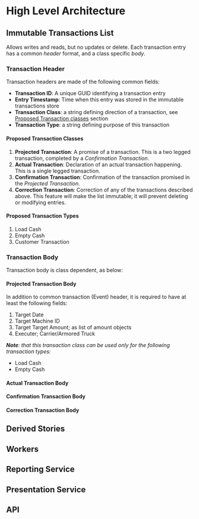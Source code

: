 # High Level Architecture
## Immutable Transactions List
Allows writes and reads, but no updates or delete. Each transaction entry has a common _header_ format, and a class specific _body_.

### Transaction Header
Transaction headers are made of the following common fields:
- **Transaction ID**: A unique GUID identifying a transaction entry  
- **Entry Timestamp**: Time when this entry was stored in the immutable transactions store 
- **Transaction Class**: a string defining direction of a transaction, see [Proposed Transaction classes](#proposed-transaction-classes) section 
- **Transaction Type**: a string defining purpose of this transaction

#### Proposed Transaction Classes
1. **Projected Transaction**: A promise of a transaction. This is a two legged transaction, completed by a _Confirmation Transaction_.
1. **Actual Transaction**: Declaration of an actual transaction happening. This is a single legged transaction. 
1. **Confirmation Transaction**: Confirmation of the transaction promised in the _Projected Transaction_.
1. **Correction Transaction**: Correction of any of the transactions described above. This feature will make the list immutable; it will prevent deleting or modifying entries.

#### Proposed Transaction Types
1. Load Cash
1. Empty Cash 
1. Customer Transaction 

### Transaction Body 
Transaction body is class dependent, as below:

#### Projected Transaction Body 
In addition to common transaction (Event) header, it is required to have at least the following fields:
1. Target Date
1. Target Machine ID
1. Target Target Amount; as list of amount objects
1. Executer; Carrier/Armored Truck

_**Note**: that this transaction class can be used only for the following transaction types:_
- Load Cash
- Empty Cash 
#### Actual Transaction Body 
#### Confirmation Transaction Body 
#### Correction Transaction Body 

## Derived Stories
## Workers
## Reporting Service
## Presentation Service
## API
